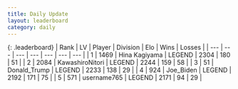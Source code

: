 ```yaml
---
title: Daily Update
layout: leaderboard
category: daily
---
```


{: .leaderboard}
| Rank | LV | Player | Division | Elo | Wins | Losses |
| --- | --- | --- | --- | --- | --- | --- |
| <span data-change="0">1</span> | 1469 | <span title="ID: 315148">Hina Kagiyama</span> | LEGEND | <span data-change="5">2304</span> | <span data-change="2">180</span> | <span data-change="0">51</span> |
| <span data-change="1">2</span> | 2084 | <span title="ID: 164871">KawashiroNitori</span> | LEGEND | <span data-change="20">2244</span> | <span data-change="10">159</span> | <span data-change="1">58</span> |
| <span data-change="-1">3</span> | 51 | <span title="ID: 515520">Donald_Trump</span> | LEGEND | <span data-change="0">2233</span> | <span data-change="0">138</span> | <span data-change="0">29</span> |
| <span data-change="0">4</span> | 924 | <span title="ID: 353063">Joe_Biden</span> | LEGEND | <span data-change="2">2192</span> | <span data-change="4">171</span> | <span data-change="1">75</span> |
| <span data-change="2">5</span> | 571 | <span title="ID: 188640">username765</span> | LEGEND | <span data-change="4">2171</span> | <span data-change="1">94</span> | <span data-change="0">29</span> |
